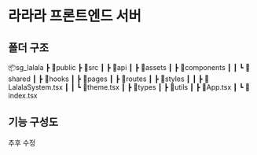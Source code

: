 # 라라라 프론트엔드 서버

## 폴더 구조

📦sg_lalala
┣ 📂public
┣ 📂src
┃ ┣ 📂api
┃ ┣ 📂assets
┃ ┣ 📂components
┃ ┃ ┗ 📂shared
┃ ┣ 📂hooks
┃ ┣ 📂pages
┃ ┣ 📂routes
┃ ┣ 📂styles
┃ ┃ ┣ 📜LalalaSystem.tsx
┃ ┃ ┗ 📜theme.tsx
┃ ┣ 📂types
┃ ┣ 📂utils
┃ ┣ 📜App.tsx
┃ ┗ 📜index.tsx

## 기능 구성도

추후 수정
